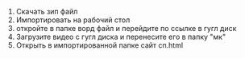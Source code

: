 1. Скачать зип файл
2. Импортировать на рабочий стол
3. откройте в папке ворд файл и перейдите по ссылке в гугл диск
4. Загрузите видео с гугл диска и перенесите его в папку "мк"
5. Открыть в импортированной папке сайт сп.html
